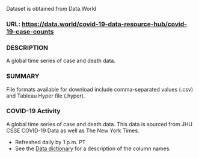Dataset is obtained from Data.World 

### URL: https://data.world/covid-19-data-resource-hub/covid-19-case-counts

### DESCRIPTION
A global time series of case and death data.

### SUMMARY
File formats available for download include comma-separated values (.csv) and Tableau Hyper file (.hyper).

### COVID-19 Activity
A global time series of case and death data. This data is sourced from JHU CSSE COVID-19 Data as well as The New York Times.

* Refreshed daily by 1 p.m. PT
* See the [Data dictionary](https://data.world/covid-19-data-resource-hub/covid-19-case-counts/workspace/data-dictionary) for a description of the column names.
